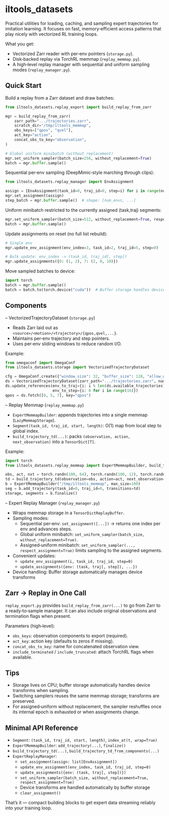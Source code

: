 # iltools_datasets

Practical utilities for loading, caching, and sampling expert trajectories for imitation learning. It focuses on fast, memory‑efficient access patterns that play nicely with vectorized RL training loops.

What you get:
- Vectorized Zarr reader with per‑env pointers (`storage.py`).
- Disk‑backed replay via TorchRL memmap (`replay_memmap.py`).
- A high‑level replay manager with sequential and uniform sampling modes (`replay_manager.py`).

## Quick Start

Build a replay from a Zarr dataset and draw batches:

```python
from iltools_datasets.replay_export import build_replay_from_zarr

mgr = build_replay_from_zarr(
    zarr_path=".../trajectories.zarr",
    scratch_dir="/tmp/iltools_memmap",
    obs_keys=["qpos", "qvel"],
    act_key="action",
    concat_obs_to_key="observation",
)

# Global uniform minibatch (without replacement)
mgr.set_uniform_sampler(batch_size=256, without_replacement=True)
batch = mgr.buffer.sample()
```

Sequential per‑env sampling (DeepMimic‑style marching through clips):

```python
from iltools_datasets.replay_manager import EnvAssignment

assign = [EnvAssignment(task_id=0, traj_id=0, step=i) for i in range(num_envs)]
mgr.set_assignment(assign)
step_batch = mgr.buffer.sample()  # shape: [num_envs, ...]
```

Uniform minibatch restricted to the currently assigned (task,traj) segments:

```python
mgr.set_uniform_sampler(batch_size=512, without_replacement=True, respect_assignment=True)
batch = mgr.buffer.sample()
```

Update assignments on reset (no full list rebuild):

```python
# Single env
mgr.update_env_assignment(env_index=3, task_id=2, traj_id=5, step=0)

# Bulk update: env_index -> (task_id, traj_id[, step])
mgr.update_assignments({0: (1, 2), 7: (2, 0, 10)})
```

Move sampled batches to device:

```python
import torch
batch = mgr.buffer.sample()
batch = batch.to(torch.device("cuda"))  # Buffer storage handles device transforms automatically
```

## Components

– VectorizedTrajectoryDataset (`storage.py`)
- Reads Zarr laid out as `<source>/<motion>/<trajectory>/{qpos,qvel,...}`.
- Maintains per‑env trajectory and step pointers.
- Uses per‑env sliding windows to reduce random I/O.

Example:
```python
from omegaconf import OmegaConf
from iltools_datasets.storage import VectorizedTrajectoryDataset

cfg = OmegaConf.create({"window_size": 32, "buffer_size": 128, "allow_wrap": True})
ds = VectorizedTrajectoryDataset(zarr_path=".../trajectories.zarr", num_envs=16, cfg=cfg)
ds.update_references(env_to_traj={i: i % len(ds.available_trajectories) for i in range(16)},
                     env_to_step={i: 0 for i in range(16)})
qpos = ds.fetch([0, 5, 7], key="qpos")
```

– Replay Memmap (`replay_memmap.py`)
- `ExpertMemmapBuilder`: appends trajectories into a single memmap (`LazyMemmapStorage`).
- `Segment(task_id, traj_id, start, length)`: O(1) map from local step to global index.
- `build_trajectory_td(...)`: packs `(observation, action, next_observation)` into a `TensorDict[T]`.

Example:
```python
import torch
from iltools_datasets.replay_memmap import ExpertMemmapBuilder, build_trajectory_td

obs, act, nxt = torch.randn(100, 64), torch.randn(100, 12), torch.randn(100, 64)
td = build_trajectory_td(observation=obs, action=act, next_observation=nxt)
b = ExpertMemmapBuilder("/tmp/iltools_memmap", max_size=100)
seg = b.add_trajectory(task_id=0, traj_id=0, transitions=td)
storage, segments = b.finalize()
```

– Expert Replay Manager (`replay_manager.py`)
- Wraps memmap storage in a `TensorDictReplayBuffer`.
- Sampling modes:
  - Sequential per‑env: `set_assignment([...])` → returns one index per env and advances steps.
  - Global uniform minibatch: `set_uniform_sampler(batch_size, without_replacement=True)`.
  - Assigned‑uniform minibatch: `set_uniform_sampler(..., respect_assignment=True)` limits sampling to the assigned segments.
- Convenient updates:
  - `update_env_assignment(i, task_id, traj_id, step=0)`
  - `update_assignments({env: (task, traj[, step]), ...})`
- Device handling: Buffer storage automatically manages device transforms

## Zarr → Replay in One Call

`replay_export.py` provides `build_replay_from_zarr(...)` to go from Zarr to a ready‑to‑sample manager. It can also include original observations and termination flags when present.

Parameters (high‑level):
- `obs_keys`: observation components to export (required).
- `act_key`: action key (defaults to zeros if missing).
- `concat_obs_to_key`: name for concatenated observation view.
- `include_terminated` / `include_truncated`: attach TorchRL flags when available.

## Tips
- Storage lives on CPU; buffer storage automatically handles device transforms when sampling.
- Switching samplers reuses the same memmap storage; transforms are preserved.
- For assigned‑uniform without replacement, the sampler reshuffles once its internal epoch is exhausted or when assignments change.

## Minimal API Reference

- `Segment`: `(task_id, traj_id, start, length)`, `index_at(t, wrap=True)`
- `ExpertMemmapBuilder`: `add_trajectory(...)`, `finalize()`
- `build_trajectory_td(...)`, `build_trajectory_td_from_components(...)`
- `ExpertReplayManager`:
  - `set_assignment(assign: list[EnvAssignment])`
  - `update_env_assignment(env_index, task_id, traj_id, step=0)`
  - `update_assignments({env: (task, traj[, step])})`
  - `set_uniform_sampler(batch_size, without_replacement=True, respect_assignment=True)`
  - Device transforms are handled automatically by buffer storage
  - `clear_assignment()`

That’s it — compact building blocks to get expert data streaming reliably into your training loop.
